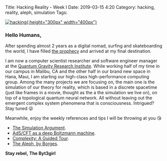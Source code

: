 Title: Hacking Reality - Week I
Date: 2019-03-15 4:20 
Category: hacking, reality, aleph, simulation
Tags: 


[![hacking](./cyberpunk/h1.png){:height="300px" width="400px"}](https://www.youtube.com/watch?v=6j_3MuyEMt0)

### Hello Humans,

After spending almost 2 years as a digital nomad, surfing and skateboarding the world, I have filled [the prophecy](https://matrix.fandom.com/wiki/The_Prophecy) and arrived at my final destination.

I am now a computer scientist researcher and software engineer manager at the [Quantum Gravity Research Institute](http://quantumgravityresearch.org). While working half of my time in our campus in Malibu, CA and the other half in our brand new space in Hana, Maui, I am starting our high-class high-performance computing group. Among the many projects we are focusing on, the main one is the simulation of our theory for reality, which is based in a discrete spacetime (just like frames in a movie, thought as the a the simulation we live on), on top of a topological quantum neural network. All without leaving out the emergent complex system phenomena that is consciousness. Intrigued? Stay tuned 😜 


Meanwhile, enjoy the weekly references and tips I will be throwing at you 😘

* [The Simulation Argument](https://www.simulation-argument.com/simulation.pdf).
* [AdS/CFT as a deep Boltzmann machine](https://arxiv.org/pdf/1903.04951.pdf).
* [Complexity: A Guided Tour](https://www.amazon.com/Complexity-Guided-Tour-Melanie-Mitchell/dp/0199798109).
* [The Aleph, by Borges](http://web.mit.edu/allanmc/www/borgesaleph.pdf).


**Stay rebel,**
**The Byt3girl**